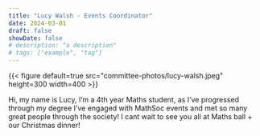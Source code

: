 ```yaml
---
title: "Lucy Walsh - Events Coordinator"
date: 2024-03-01
draft: false
showDate: false
# description: "a description"
# tags: ["example", "tag"]
---
```

{{< figure default=true src="committee-photos/lucy-walsh.jpeg" height=300 width=400 >}}

Hi, my name is Lucy, I’m a 4th year Maths student, as I’ve progressed through my degree I’ve engaged with MathSoc events and met so many great people through the society! I cant wait to see you all at Maths ball + our Christmas dinner!
